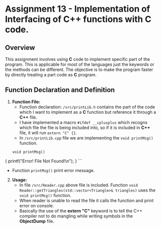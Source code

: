 # Assignment 13 - Implementation of Interfacing of C++ functions with C code.
## Overview
 
This assignment involves using **C** code to implement specific part of the program.
This is applicable for most of the languages just the keywords or the methods can be different.
The objective is to make the program faster by directly treating a part code as **C** program.
 
## Function Declaration and Definition
 
1. **Function File:**
   - Function declaration: `/src/printLib.h` contains the part of the code which I want to implement as a **C** function but reference it through a **C++** file.
   - I have implemented a macro `#ifdef __cplusplus` which recogns which file the file is being included into, so if it is included in **C++** file, it will run 
     `extern "C" {}`.
   - In `/src/printLib.cpp` file we are implementing the `void printMsg()` function.
   ```
   void printMsg()
  {
    printf("Error! File Not Found!\n");
  }
    ```
   - Function `printMsg()` print error message.
 
2. **Usage:**
   - In file `/src/Reader.cpp` above file is included. Function `void Reader::getTriangles(std::vector<Triangle>& triangles)` uses the `void printMsg()` function.
   - When reader is unable to read the file it calls the function and print error on console.
   - Basically the use of the **extern "C"** keyword is to tell the C++ compiler not to do mangling while writing symbols in the **ObjectDump** file.
